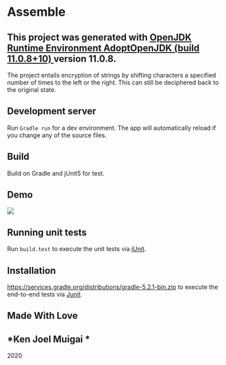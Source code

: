 # Assemble

This project was generated with [OpenJDK Runtime Environment AdoptOpenJDK (build 11.0.8+10)
]() version 11.0.8.
---
The project entails encryption of strings by shifting characters a specified number of times to the left or the right. This can still be deciphered back to the original state.

## Development server

Run `Gradle run` for a dev environment. The app will automatically reload if you change any of the source files.

## Build

Build on Gradle and jUnit5 for test.

## Demo
![](public/images/see.png)

## Running unit tests

Run `build.test` to execute the unit tests via [jUnit](https://groovy-lang.org/testing.html).

## Installation

https://services.gradle.org/distributions/gradle-5.2.1-bin.zip to execute the end-to-end tests via [Junit](https://www.tutorialspoint.com/junit/junit_test_framework.htm).

## Made With Love

*Ken Joel Muigai *
---
2020


